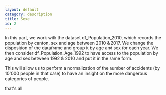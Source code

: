 ```yaml
---
layout: default
category: description
title: Sexe
id: 2
---
```


In this part, we work with the dataset df_Population_2010, which records the population by canton, sex and age between 2010 \& 2017. We change the disposition of the dataframe and group it by age and sex for each year. We then consider df_Population_Age_1992 to have access to the population by age and sex between 1992 \& 2010 and put it in the same form.

This will allow us to perform a normalization of the number of accidents (by 10'000 people in that case) to have an insight on the more dangerous categories of people.


that's all
